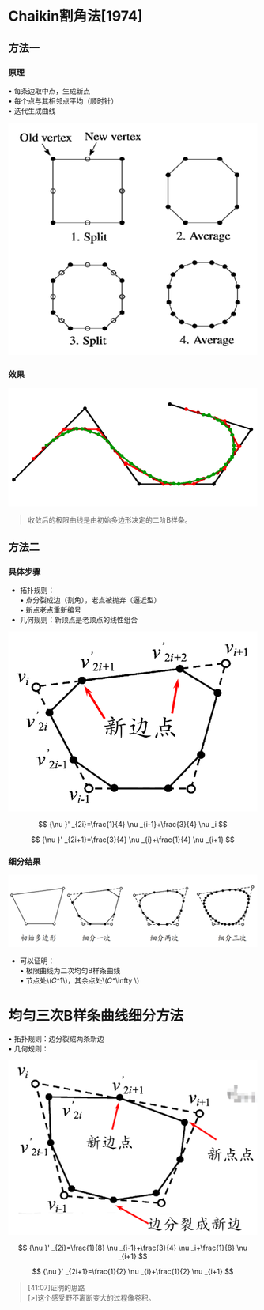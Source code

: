 # Chaikin割角法[1974]   

## 方法一

### 原理

• 每条边取中点，生成新点       
• 每个点与其相邻点平均（顺时针）    
• 迭代生成曲线     

![](../assets/细曲7.png)    

### 效果

![](../assets/细曲8.png)    

> 收敛后的极限曲线是由初始多边形决定的二阶B样条。    

## 方法二

### 具体步骤

* 拓扑规则：   
• 点分裂成边（割角），老点被抛弃（逼近型）    
• 新点老点重新编号   
* 几何规则：新顶点是老顶点的线性组合     

![](../assets/细曲9.png)    

$$
{\nu }' _{2i}=\frac{1}{4} \nu _{i-1}+\frac{3}{4} \nu _i
$$

$$
{\nu }' _{2i+1}=\frac{3}{4} \nu _{i}+\frac{1}{4} \nu _{i+1}
$$

### 细分结果      

![](../assets/细曲10.png)    

* 可以证明：    
• 极限曲线为二次均匀B样条曲线     
• 节点处\\(𝐶^1\\)，其余点处\\(𝐶^\infty \\)          


# 均匀三次B样条曲线细分方法     

• 拓扑规则：边分裂成两条新边     
• 几何规则：     

![](../assets/细曲11.png)    

$$
{\nu }' _{2i}=\frac{1}{8} \nu _{i-1}+\frac{3}{4} \nu _i+\frac{1}{8} \nu _{i+1}
$$

$$
{\nu }' _{2i+1}=\frac{1}{2} \nu _{i}+\frac{1}{2} \nu _{i+1}
$$

> [41:07]证明的思路     
[>]这个感受野不离断变大的过程像卷积。 